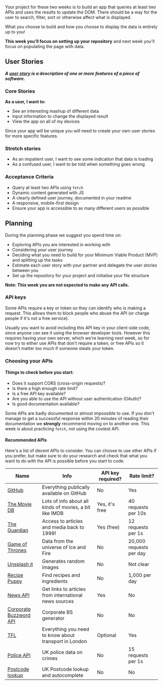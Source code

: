 Your project for these two weeks is to build an app that queries at least _two_ APIs and uses the results to update the DOM. There should be a way for the user to search, filter, sort or otherwise affect what is displayed.

What you choose to build and how you choose to display the data is entirely up to you!

**This week you'll focus on setting up your repository** and next week you'll focus on populating the page with data.

## User Stories

_**A [user story](https://www.visual-paradigm.com/guide/agile-software-development/what-is-user-story/) is a description of one or more features of a piece of software.**_

### Core Stories

**As a user, I want to:**

- See an interesting mashup of different data
- Input information to change the displayed result
- View the app on all of my devices

Since your app will be unique you will need to create your own user stories for more specific features.

### Stretch stories

- As an impatient user, I want to see some indication that data is loading
- As a confused user, I want to be told when something goes wrong

### Acceptance Criteria

- Query at least two APIs using `fetch`
- Dynamic content generated with JS
- A clearly defined user journey, documented in your readme
- A responsive, mobile-first design
- Ensure your app is accessible to as many different users as possible

## Planning

During the planning phase we suggest you spend time on:

- Exploring APIs you are interested in working with
- Considering your user journey
- Deciding what you need to build for your Minimum Viable Product (MVP) and splitting up the tasks
- Estimate each user story with your partner and delegate the user stories between you
- Set up the repository for your project and initialise your file structure

**Note: This week you are not expected to make any API calls.**

### API keys

Some APIs require a key or token so they can identify who is making a request. This allows them to block people who abuse the API (or charge people if it's not a free service).

Usually you want to avoid including this API key in your client-side code, since anyone can see it using the browser developer tools. However this requires having your own server, which we're learning next week, so for now try to either use APIs that don't require a token, or free APIs so it doesn't matter too much if someone steals your token.

### Choosing your APIs

#### Things to check before you start:

- Does it support CORS (cross-origin requests)?
- Is there a high enough rate limit?
- Is a free API key available?
- Are you able to use the API without user authentication (OAuth)?
- Is good documentation available?

Some APIs are badly documented or almost impossible to use. If you don't manage to get a successful response within 20 minutes of reading their documentation we **strongly** recommend moving on to another one. This week is about practicing `fetch`, not using the coolest API.

#### Recommended APIs

Here's a list of decent APIs to consider. You can choose to use other APIs if you prefer, but make sure to do your research and check that what you want to do with the API is possible before you start to code.

| Name                                                                                  | Info                                                    | API key required? | Rate limit?             |
| ------------------------------------------------------------------------------------- | ------------------------------------------------------- | ----------------- | ----------------------- |
| [GitHub](https://developer.github.com/v3/)                                            | Everything publically available on GitHub               | No                | Yes                     |
| [The Movie DB](https://www.themoviedb.org/documentation/api)                          | Lots of info about all kinds of movies, a bit like IMDB | Yes, it's free    | 40 requests per 10s     |
| [The Guardian](http://open-platform.theguardian.com/)                                 | Access to articles and media back to 1999!              | Yes (free)        | 12 requests per 1s      |
| [Game of Thrones](https://anapioficeandfire.com/)                                     | Data from the universe of Ice and Fire                  | No                | 20,000 requests per day |
| [Unsplash it](https://unsplash.it/)                                                   | Generates random images                                 | No                | Not clear               |
| [Recipe Puppy](http://www.recipepuppy.com/about/api/)                                 | Find recipes and ingredients                            | No                | 1,000 per day           |
| [News API](https://newsapi.org/#documentation)                                        | Get links to articles from international news sources   | Yes               | No                      |
| [Corporate Buzzword API](https://github.com/sameerkumar18/corporate-bs-generator-api) | Corporate BS generator                                  | No                | No                      |
| [TFL](https://api-portal.tfl.gov.uk/docs)                                             | Everything you need to know about transport in London   | Optional          | Yes                     |
| [Police API ](https://data.police.uk/docs/)                                           | UK police data on crimes                                | No                | 15 requests per 1s      |
| [Postcode lookup](https://postcodes.io/)                                              | UK Postcode lookup and autocomplete                     | No                | No                      |
